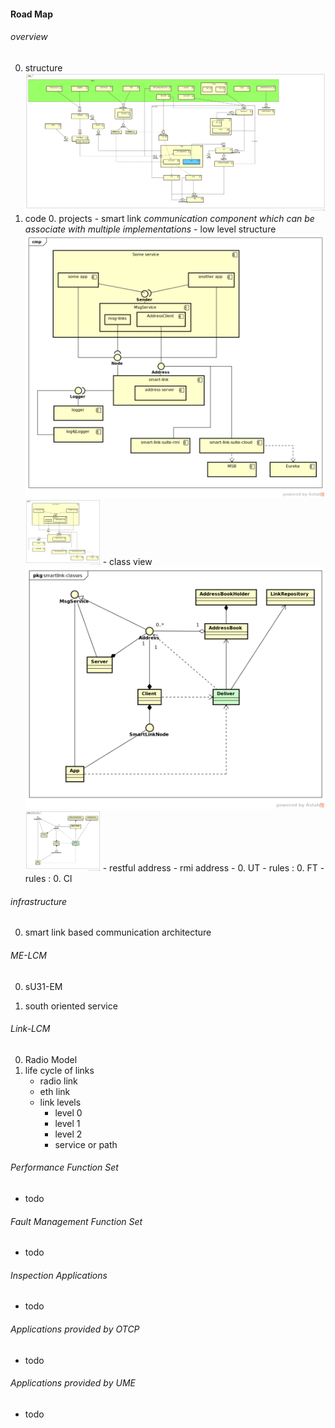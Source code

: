 #### Road Map

###### overview

0. structure
![component view of UME](component_ume.png)
0. code
    0. projects
        - smart link <span style="color:888888" size="">*communication component which can be associate with multiple implementations*</span>
            - low level structure![](diagrams/low-level-structure.png)<img src="diagrams/low-level-structure.png"  width="120">
            - class view ![](diagrams/smartlink-classes.png)<img src="diagrams/smartlink-classes.png"  width="120">
            - restful address
            - rmi address 
        - 
    0. UT
        - rules : 
    0. FT
        - rules : 
    0. CI

###### infrastructure 
0. smart link based communication architecture


###### ME-LCM

0. sU31-EM

0. south oriented service


###### Link-LCM

0. Radio Model
0. life cycle of links
    - radio link
    - eth link
    - link levels
        - level 0
        - level 1
        - level 2
        - service or path


###### Performance Function Set
- todo

###### Fault Management Function Set
- todo

###### Inspection Applications
- todo

###### Applications provided by OTCP
- todo 

###### Applications provided by UME
- todo